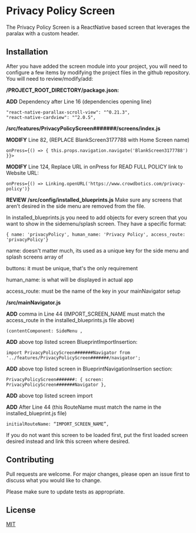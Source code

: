 # Privacy Policy Screen

The Privacy Policy Screen is a ReactNative based screen that leverages the paralax with a custom header.
  
## Installation

After you have added the screen module into your project, you will need to configure a few items by modifying the project 
files in the github repository. You will need to review/modify/add:

**/PROJECT_ROOT_DIRECTORY/package.json:**

  **ADD** Dependency after Line 16 (dependencies opening line)
  
  ``` 
  "react-native-parallax-scroll-view": "^0.21.3",
  "react-native-cardview": "^2.0.5",
  ```

**/src/features/PrivacyPolicyScreen#######/screens/index.js**

  **MODIFY** Line 82, (REPLACE BlankScreen3177788 with Home Screen name)
  
  ``` onPress={() => { this.props.navigation.navigate('BlankScreen3177788') }}> ```
  
  **MODIFY** Line 124, Replace URL in onPress for READ FULL POLICY link to Website URL:
  
  ```onPress={() => Linking.openURL('https://www.crowdbotics.com/privacy-policy')} ```

  **REVIEW /src/config/installed_blueprints.js**
    Make sure any screens that aren’t desired in the side menu are removed from the file.

   In installed_blueprints.js you need to add objects for every screen that you want to show in the sidemenu/splash screen.
   They have a specific format:
   
   ``` { name: 'privacyPolicy', human_name: 'Privacy Policy', access_route: 'privacyPolicy'} ```
   
   name:  doesn't matter much, its used as a unique key for the side menu and splash screens array of 
   
   buttons:  it must be unique, that's the only requirement
   
   human_name:  is what will be displayed in actual app
   
   access_route:  must be the name of the key in your mainNavigator setup  
  
  **/src/mainNavigator.js**
   
   **ADD** comma in Line 44 (IMPORT_SCREEN_NAME must match the access_route in the installed_blueprints.js file above)
   
   ```(contentComponent: SideMenu , ```

   **ADD** above top listed screen BlueprintImportInsertion:  
   
   ```import PrivacyPolicyScreen#######Navigator from '../features/PrivacyPolicyScreen#######/navigator';```
   
   **ADD** above top listed screen in BlueprintNavigationInsertion section:
   
   ```PrivacyPolicyScreen#######: { screen: PrivacyPolicyScreen#######Navigator },```
   
   **ADD** above top listed screen import
   
   **ADD** After Line 44 (this RouteName must match the name in the installed_blueprint.js file)
   
   ```initialRouteName: “IMPORT_SCREEN_NAME”, ```

   If you do not want this screen to be loaded first, put the first loaded screen desired instead and link this screen where desired.

## Contributing
Pull requests are welcome. For major changes, please open an issue first to discuss what you would like to change.

Please make sure to update tests as appropriate.

## License
[MIT](https://choosealicense.com/licenses/mit/)
